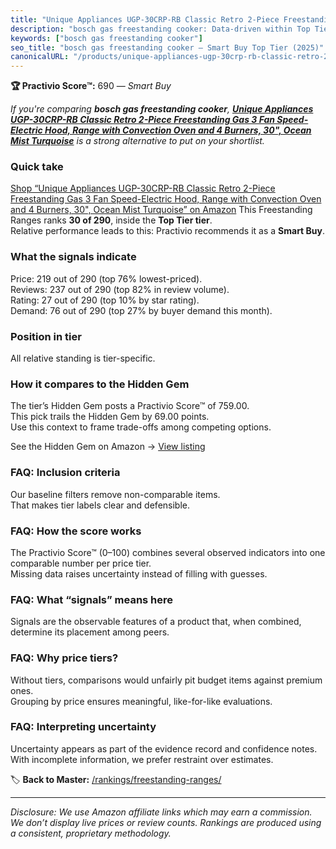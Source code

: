 ```yaml
---
title: "Unique Appliances UGP-30CRP-RB Classic Retro 2-Piece Freestanding Gas 3 Fan Speed-Electric Hood, Range with Convection Oven and 4 Burners, 30\", Ocean Mist Turquoise"
description: "bosch gas freestanding cooker: Data-driven within Top Tier ranking using the Practivio Score™. Positioned by quality, value, demand, findability, momentum."
keywords: ["bosch gas freestanding cooker"]
seo_title: "bosch gas freestanding cooker — Smart Buy Top Tier (2025)"
canonicalURL: "/products/unique-appliances-ugp-30crp-rb-classic-retro-2-piece-freestanding-gas-3-fan-speed-electric-hood-range-with-convection-oven-and-4-burners-30-ocean-mist-turquoise-B0CKBNV362/"
---
```


**🏆 Practivio Score™:** 690 — _Smart Buy_


*If you're comparing **bosch gas freestanding cooker**, **[Unique Appliances UGP-30CRP-RB Classic Retro 2-Piece Freestanding Gas 3 Fan Speed-Electric Hood, Range with Convection Oven and 4 Burners, 30", Ocean Mist Turquoise](https://www.amazon.com/dp/B0CKBNV362?tag=practivio-20)** is a strong alternative to put on your shortlist.*
### Quick take
[Shop “Unique Appliances UGP-30CRP-RB Classic Retro 2-Piece Freestanding Gas 3 Fan Speed-Electric Hood, Range with Convection Oven and 4 Burners, 30", Ocean Mist Turquoise” on Amazon](https://www.amazon.com/dp/B0CKBNV362?tag=practivio-20)
This Freestanding Ranges ranks **30 of 290**, inside the **Top Tier tier**.  
Relative performance leads to this: Practivio recommends it as a **Smart Buy**.

### What the signals indicate
Price: 219 out of 290 (top 76% lowest-priced).  
Reviews: 237 out of 290 (top 82% in review volume).  
Rating: 27 out of 290 (top 10% by star rating).  
Demand: 76 out of 290 (top 27% by buyer demand this month).

### Position in tier
All relative standing is tier-specific.

### How it compares to the Hidden Gem
The tier’s Hidden Gem posts a Practivio Score™ of 759.00.  
This pick trails the Hidden Gem by 69.00 points.  
Use this context to frame trade-offs among competing options.  

See the Hidden Gem on Amazon → [View listing](https://www.amazon.com/dp/B07MYBQKDX?tag=practivio-20)

### FAQ: Inclusion criteria
Our baseline filters remove non-comparable items.  
That makes tier labels clear and defensible.

### FAQ: How the score works
The Practivio Score™ (0–100) combines several observed indicators into one comparable number per price tier.  
Missing data raises uncertainty instead of filling with guesses.

### FAQ: What “signals” means here
Signals are the observable features of a product that, when combined, determine its placement among peers.

### FAQ: Why price tiers?
Without tiers, comparisons would unfairly pit budget items against premium ones.  
Grouping by price ensures meaningful, like-for-like evaluations.

### FAQ: Interpreting uncertainty
Uncertainty appears as part of the evidence record and confidence notes.  
With incomplete information, we prefer restraint over estimates.


🏷️ **Back to Master:** [/rankings/freestanding-ranges/](/rankings/freestanding-ranges/)

---
_Disclosure: We use Amazon affiliate links which may earn a commission. We don’t display live prices or review counts. Rankings are produced using a consistent, proprietary methodology._
